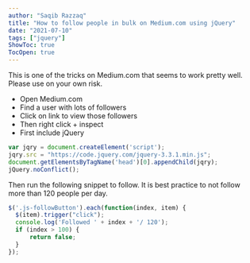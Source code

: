 ```yaml
---
author: "Saqib Razzaq"
title: "How to follow people in bulk on Medium.com using jQuery"
date: "2021-07-10"
tags: ["jquery"]
ShowToc: true
TocOpen: true
---
```


This is one of the tricks on Medium.com that seems to work pretty well. Please use on your own risk.

- Open Medium.com
- Find a user with lots of followers
- Click on link to view those followers
- Then right click + inspect
- First include jQuery

```javascript
var jqry = document.createElement('script');
jqry.src = "https://code.jquery.com/jquery-3.3.1.min.js";
document.getElementsByTagName('head')[0].appendChild(jqry);
jQuery.noConflict();
```

Then run the following snippet to follow. It is best practice to not follow more than 120 people per day.

```javascript
$('.js-followButton').each(function(index, item) {
  $(item).trigger("click");
  console.log('Followed ' + index + '/ 120');
  if (index > 100) {
      return false;
  }
});
```